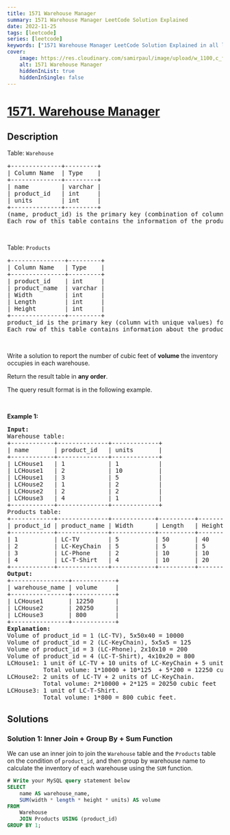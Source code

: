 ```yaml
---
title: 1571 Warehouse Manager
summary: 1571 Warehouse Manager LeetCode Solution Explained
date: 2022-11-25
tags: [leetcode]
series: [leetcode]
keywords: ["1571 Warehouse Manager LeetCode Solution Explained in all languages", "1571 Warehouse Manager", "LeetCode", "leetcode solution in Python3 C++ Java Go PHP Ruby Swift TypeScript Rust C# JavaScript C", "GeeksforGeeks", "InterviewBit", "Coding Ninjas", "HackerRank", "HackerEarth", "CodeChef", "TopCoder", "AlgoExpert", "freeCodeCamp", "Codeforces", "GitHub", "AtCoder", "Samir Paul"]
cover:
    image: https://res.cloudinary.com/samirpaul/image/upload/w_1100,c_fit,co_rgb:FFFFFF,l_text:Arial_75_bold:1571 Warehouse Manager - Solution Explained/problem-solving.webp
    alt: 1571 Warehouse Manager
    hiddenInList: true
    hiddenInSingle: false
---
```



# [1571. Warehouse Manager](https://leetcode.com/problems/warehouse-manager)


## Description

<p>Table: <code>Warehouse</code></p>

<pre>
+--------------+---------+
| Column Name  | Type    |
+--------------+---------+
| name         | varchar |
| product_id   | int     |
| units        | int     |
+--------------+---------+
(name, product_id) is the primary key (combination of columns with unique values) for this table.
Each row of this table contains the information of the products in each warehouse.
</pre>

<p>&nbsp;</p>

<p>Table: <code>Products</code></p>

<pre>
+---------------+---------+
| Column Name   | Type    |
+---------------+---------+
| product_id    | int     |
| product_name  | varchar |
| Width         | int     |
| Length        | int     |
| Height        | int     |
+---------------+---------+
product_id is the primary key (column with unique values) for this table.
Each row of this table contains information about the product dimensions (Width, Lenght, and Height) in feets of each product.
</pre>

<p>&nbsp;</p>

<p>Write a solution to report the number of cubic feet of <strong>volume </strong>the inventory occupies in each warehouse.</p>

<p>Return the result table in <strong>any order</strong>.</p>

<p>The query result format is in the following example.</p>

<p>&nbsp;</p>
<p><strong class="example">Example 1:</strong></p>

<pre>
<strong>Input:</strong> 
Warehouse table:
+------------+--------------+-------------+
| name       | product_id   | units       |
+------------+--------------+-------------+
| LCHouse1   | 1            | 1           |
| LCHouse1   | 2            | 10          |
| LCHouse1   | 3            | 5           |
| LCHouse2   | 1            | 2           |
| LCHouse2   | 2            | 2           |
| LCHouse3   | 4            | 1           |
+------------+--------------+-------------+
Products table:
+------------+--------------+------------+----------+-----------+
| product_id | product_name | Width      | Length   | Height    |
+------------+--------------+------------+----------+-----------+
| 1          | LC-TV        | 5          | 50       | 40        |
| 2          | LC-KeyChain  | 5          | 5        | 5         |
| 3          | LC-Phone     | 2          | 10       | 10        |
| 4          | LC-T-Shirt   | 4          | 10       | 20        |
+------------+--------------+------------+----------+-----------+
<strong>Output:</strong> 
+----------------+------------+
| warehouse_name | volume     | 
+----------------+------------+
| LCHouse1       | 12250      | 
| LCHouse2       | 20250      |
| LCHouse3       | 800        |
+----------------+------------+
<strong>Explanation:</strong> 
Volume of product_id = 1 (LC-TV), 5x50x40 = 10000
Volume of product_id = 2 (LC-KeyChain), 5x5x5 = 125 
Volume of product_id = 3 (LC-Phone), 2x10x10 = 200
Volume of product_id = 4 (LC-T-Shirt), 4x10x20 = 800
LCHouse1: 1 unit of LC-TV + 10 units of LC-KeyChain + 5 units of LC-Phone.
          Total volume: 1*10000 + 10*125  + 5*200 = 12250 cubic feet
LCHouse2: 2 units of LC-TV + 2 units of LC-KeyChain.
          Total volume: 2*10000 + 2*125 = 20250 cubic feet
LCHouse3: 1 unit of LC-T-Shirt.
          Total volume: 1*800 = 800 cubic feet.
</pre>

## Solutions

### Solution 1: Inner Join + Group By + Sum Function

We can use an inner join to join the `Warehouse` table and the `Products` table on the condition of `product_id`, and then group by warehouse name to calculate the inventory of each warehouse using the `SUM` function.

<!-- tabs:start -->

```sql
# Write your MySQL query statement below
SELECT
    name AS warehouse_name,
    SUM(width * length * height * units) AS volume
FROM
    Warehouse
    JOIN Products USING (product_id)
GROUP BY 1;
```

<!-- tabs:end -->

<!-- end -->
